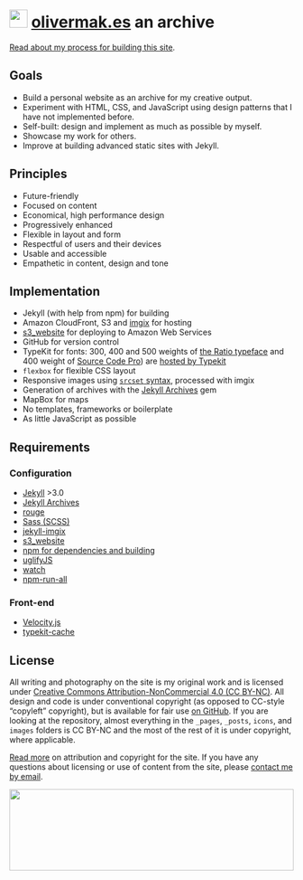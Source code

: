 # <a href="https://olivermak.es/"><img src="https://olivermak.es/icons/favicon32.svg" width="32" height="32"></a> <a href="https://olivermak.es/">olivermak.es</a> an archive

[Read about my process for building this site](https://olivermak.es/2014/12/oliver-pattison/).

## Goals

- Build a personal website as an archive for my creative output.
- Experiment with HTML, CSS, and JavaScript using design patterns that I have not implemented before.
- Self-built: design and implement as much as possible by myself.
- Showcase my work for others.
- Improve at building advanced static sites with Jekyll.

## Principles

- Future-friendly
- Focused on content
- Economical, high performance design
- Progressively enhanced
- Flexible in layout and form
- Respectful of users and their devices
- Usable and accessible
- Empathetic in content, design and tone

## Implementation

- Jekyll (with help from npm) for building
- Amazon CloudFront, S3 and [imgix](https://www.imgix.com) for hosting
- [s3_website](https://github.com/laurilehmijoki/s3_website) for deploying to Amazon Web Services
- GitHub for version control
- TypeKit for fonts: 300, 400 and 500 weights of [the Ratio typeface](http://cargocollective.com/pstype/Ratio) and 400 weight of [Source Code Pro](http://adobe-fonts.github.io/source-code-pro/)) are [hosted by Typekit](https://typekit.com/colophons/ojm0eig)
- `flexbox` for flexible CSS layout
- Responsive images using [`srcset` syntax](https://responsiveimages.org), processed with imgix
- Generation of archives with the [Jekyll Archives](https://github.com/jekyll/jekyll-archives) gem
- MapBox for maps
- No templates, frameworks or boilerplate
- As little JavaScript as possible

## Requirements

### Configuration

- [Jekyll](http://jekyllrb.com) >3.0
- [Jekyll Archives](https://github.com/jekyll/jekyll-archives)
- [rouge](https://github.com/jneen/rouge)
- [Sass (SCSS)](https://github.com/sass/sass)
- [jekyll-imgix](https://github.com/imgix/jekyll-imgix)
- [s3_website](https://github.com/laurilehmijoki/s3_website)
- [npm for dependencies and building](https://www.npmjs.com)
- [uglifyJS](https://github.com/mishoo/UglifyJS2)
- [watch](https://github.com/mikeal/watch)
- [npm-run-all](https://github.com/mysticatea/npm-run-all)

### Front-end

- [Velocity.js](http://julian.com/research/velocity/)
- [typekit-cache](https://github.com/morris/typekit-cache)

## License

All writing and photography on the site is my original work and is licensed under [Creative Commons Attribution-NonCommercial 4.0 (CC BY-NC)](http://creativecommons.org/licenses/by-nc/4.0/). All design and code is under conventional copyright (as opposed to CC-style “copyleft” copyright), but is available for fair use [on GitHub](https://github.com/opattison/olivermakes). If you are looking at the repository, almost everything in the `_pages`, `_posts`, `icons`, and `images` folders is CC BY-NC and the most of the rest of it is under copyright, where applicable.

[Read more](https://olivermak.es/license/) on attribution and copyright for the site. If you have any questions about licensing or use of content from the site, please [contact me by email](oliverpattison@gmail.com).

<a href="https://olivermak.es/"><img src="https://olivermak.es/icons/favicon144.svg" width="100%" height="144"></a>
